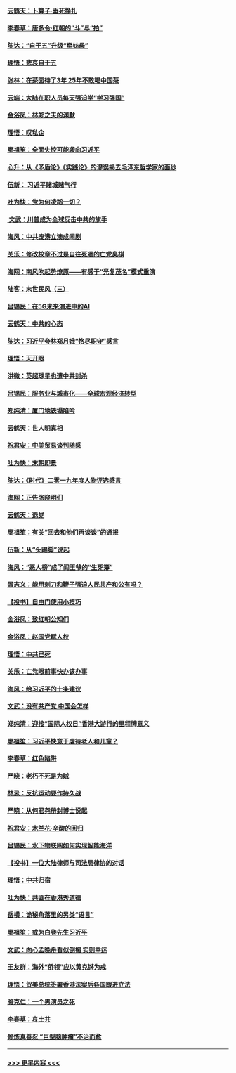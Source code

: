 #### [云鹤天：卜算子‧垂死挣扎](../pages/nsc993/n11739956.md?t=12241011) 
#### [李春草：唐多令‧红朝的“斗”与“拍”](../pages/nsc993/n11739830.md?t=12241011) 
#### [陈达：“自干五”升级“牵妨母”](../pages/nsc993/n11739724.md?t=12241011) 
#### [理悟：悲哀自干五](../pages/nsc993/n11739547.md?t=12241011) 
#### [张林：在茶园待了3年 25年不敢喝中国茶](../pages/nsc993/n11739240.md?t=12241011) 
#### [云端：大陆在职人员每天强迫学“学习强国”](../pages/nsc993/n11738735.md?t=12241011) 
#### [金浴凤：林郑之夫的渊默](../pages/nsc993/n11737735.md?t=12241011) 
#### [理悟：叹私企](../pages/nsc993/n11737715.md?t=12241011) 
#### [廖祖笙：全面失控可能袭向习近平](../pages/nsc993/n11737704.md?t=12241011) 
#### [心升：从《矛盾论》《实践论》的谬误揭去毛泽东哲学家的面纱](../pages/nsc993/n11736962.md?t=12241011) 
#### [伍新： 习近平赌城赌气行](../pages/nsc993/n11736929.md?t=12241011) 
#### [吐为快：党为何凌蹈一切？](../pages/nsc993/n11736915.md?t=12241011) 
#### [ 文武：川普成为全球反击中共的旗手](../pages/nsc993/n11736882.md?t=12241011) 
#### [海风：中共废港立澳成闹剧](../pages/nsc993/n11735857.md?t=12241011) 
#### [关乐：修改校章不过是自往死凑的亡党臭棋](../pages/nsc993/n11735097.md?t=12241011) 
#### [海网：南风吹起势燎原——有感于“光复茂名”模式重演](../pages/nsc993/n11732308.md?t=12241011) 
#### [陆客：末世民风（三）](../pages/nsc993/n11732211.md?t=12241011) 
#### [吕锡民：在5G未来演进中的AI](../pages/nsc993/n11730010.md?t=12241011) 
#### [云鹤天：中共的心态](../pages/nsc993/n11729906.md?t=12241011) 
#### [陈达：习近平夸林郑月娥“恪尽职守”感言](../pages/nsc993/n11729881.md?t=12241011) 
#### [理悟：天开眼](../pages/nsc993/n11729699.md?t=12241011) 
#### [洪微：英超球星也遭中共封杀](../pages/nsc993/n11727243.md?t=12241011) 
#### [吕锡民：服务业与城市化——全球宏观经济转型](../pages/nsc993/n11725845.md?t=12241011) 
#### [郑纯清：厦门地铁塌陷吟](../pages/nsc993/n11725813.md?t=12241011) 
#### [云鹤天：世人明真相](../pages/nsc993/n11725621.md?t=12241011) 
#### [祝君安：中美贸易谈判随感](../pages/nsc993/n11725609.md?t=12241011) 
#### [吐为快：末朝即景](../pages/nsc993/n11723365.md?t=12241011) 
#### [陈达：《时代》二零一九年度人物评选感言](../pages/nsc993/n11723337.md?t=12241011) 
#### [海网：正告张晓明们](../pages/nsc993/n11723228.md?t=12241011) 
#### [云鹤天：退党](../pages/nsc993/n11723056.md?t=12241011) 
#### [廖祖笙：有关“回去和他们再谈谈”的通报](../pages/nsc993/n11722442.md?t=12241011) 
#### [伍新：从“头踢脚”说起](../pages/nsc993/n11722429.md?t=12241011) 
#### [海风：“恶人榜”成了阎王爷的“生死簿”](../pages/nsc993/n11722272.md?t=12241011) 
#### [胥志义：能用剌刀和鞭子强迫人民共产和公有吗？](../pages/nsc993/n11720569.md?t=12241011) 
#### [【投书】自由门使用小技巧](../pages/nsc993/n11720180.md?t=12241011) 
#### [金浴凤：致红朝公知们](../pages/nsc993/n11720563.md?t=12241011) 
#### [金浴凤：赵国党赋人权](../pages/nsc993/n11720533.md?t=12241011) 
#### [理悟：中共已死](../pages/nsc993/n11720233.md?t=12241011) 
#### [关乐：亡党眼前事快办该办事](../pages/nsc993/n11719160.md?t=12241011) 
#### [海风：给习近平的十条建议](../pages/nsc993/n11717616.md?t=12241011) 
#### [文武：没有共产党 中国会怎样](../pages/nsc993/n11717584.md?t=12241011) 
#### [郑纯清：迎接“国际人权日”香港大游行的里程牌意义](../pages/nsc993/n11717417.md?t=12241011) 
#### [廖祖笙：习近平快意于虐待老人和儿童？](../pages/nsc993/n11715313.md?t=12241011) 
#### [李春草：红色陷阱](../pages/nsc993/n11715029.md?t=12241011) 
#### [严晓：老朽不死是为贼](../pages/nsc993/n11712910.md?t=12241011) 
#### [林忌：反抗运动要作持久战](../pages/nsc993/n11712623.md?t=12241011) 
#### [严晓：从何君尧册封博士说起](../pages/nsc993/n11712465.md?t=12241011) 
#### [祝君安：木兰花·辛酸的回归](../pages/nsc993/n11712381.md?t=12241011) 
#### [吕锡民：水下物联网如何实现智能海洋](../pages/nsc993/n11711158.md?t=12241011) 
#### [【投书】一位大陆律师与司法局律协的对话](../pages/nsc993/n11709675.md?t=12241011) 
#### [理悟：中共归宿](../pages/nsc993/n11710059.md?t=12241011) 
#### [吐为快：共匪在香港秀道德](../pages/nsc993/n11709979.md?t=12241011) 
#### [岳横：诡秘角落里的另类“语言”](../pages/nsc993/n11709792.md?t=12241011) 
#### [廖祖笙：或为白卷先生习近平](../pages/nsc993/n11708330.md?t=12241011) 
#### [文武：向心孟晚舟看似倒楣 实则幸运](../pages/nsc993/n11708236.md?t=12241011) 
#### [王友群：海外“侨领”应以黄克锵为戒](../pages/nsc993/n11706176.md?t=12241011) 
#### [理悟：贺美总统签署香港法案后各国跟进立法](../pages/nsc993/n11706853.md?t=12241011) 
#### [骆克仁：一个男演员之死](../pages/nsc993/n11706677.md?t=12241011) 
#### [李春草：哀土共](../pages/nsc993/n11706255.md?t=12241011) 
#### [修炼真善忍 “巨型脑肿瘤”不治而愈](../pages/nsc993/n11705340.md?t=12241011) 

----
#### [ >>> 更早内容 <<< ](../indexes/nsc993-earlier.md)
